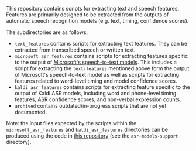 This repository contains scripts for extracting text and speech features. Features are primarily designed to be
extracted from the outputs of automatic speech recognition models (e.g. text, timing, confidence scores).

The subdirectories are as follows:
*  `text_features` contains scripts for extracting text features. They can be extracted from transcribed speech or written text.
* `microsoft_asr_features` contains scripts for extracting features specific to the output of [Microsoft's speech-to-text models](https://azure.microsoft.com/en-us/services/cognitive-services/speech-to-text/). This includes a script for extracting the `text-features` mentioned above form the output of Microsoft's speech-to-text model as well as scripts for extracting features related to word-level timing and model confidence scores. 
* `kaldi_asr_features` contains scripts for extracting feature specific to the output of Kaldi ASR models, including word and phone-level timing features, ASR confidence scores, and non-verbal expression counts.
* `archived` contains outdated/in-progress scripts that are not yet documented.

Note: the input files expected by the scripts within the `microsoft_asr_features` and `kaldi_asr_features` directories can be produced using the code in [this repository](https://github.com/kmatton/ASR-Helper) (see the `asr-models-support` directory).